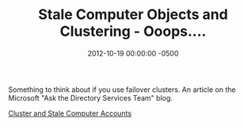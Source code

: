 ﻿---
title:  Stale Computer Objects and Clustering - Ooops....
date:   2012-10-19 00:00:00 -0500
categories: IT
---

Something to think about if you use failover clusters. An article on the Microsoft "Ask the Directory Services Team" blog.

<a href="http://blogs.technet.com/b/askds/archive/2011/08/23/cluster-and-stale-computer-accounts.aspx">Cluster and Stale Computer Accounts
</a>

